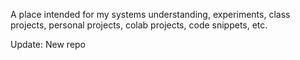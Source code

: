 

A place intended for my systems understanding, experiments, class projects, personal projects, colab projects, code snippets, etc.


Update:
New repo


